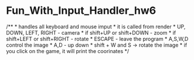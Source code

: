 # Fun_With_Input_Handler_hw6
/**
	 * handles all keyboard and mouse imput
	 * it is called from render
	 * UP, DOWN, LEFT, RIGHT - camera
	 * if shift+UP or shift+DOWN - zoom
	 * if shift+LEFT or shift+RIGHT - rotate
	 * ESCAPE - leave the program
	 * A,S,W,D control the image
	 * A,D - up down
	 * shift + W and S -> rotate the image
	 * if you click on the game, it will print the coorinates
	 */
